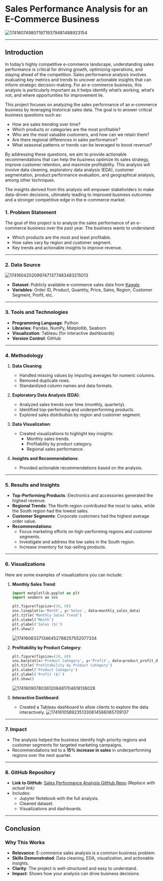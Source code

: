 # Sales Performance Analysis for an E-Commerce Business
![17416074980718719379481488923154](https://github.com/user-attachments/assets/81ebc623-2118-437d-98c0-2f29919cfc89)

---

## Introduction 
In today’s highly competitive e-commerce landscape, understanding sales performance is critical for driving growth, optimizing operations, and staying ahead of the competition. Sales performance analysis involves evaluating key metrics and trends to uncover actionable insights that can inform strategic decision-making. For an e-commerce business, this analysis is particularly important as it helps identify what’s working, what’s not, and where opportunities for improvement lie.

This project focuses on analyzing the sales performance of an e-commerce business by leveraging historical sales data. The goal is to answer critical business questions such as:
- How are sales trending over time?
- Which products or categories are the most profitable?
- Who are the most valuable customers, and how can we retain them?
- Are there regional differences in sales performance?
- What seasonal patterns or trends can be leveraged to boost revenue?

By addressing these questions, we aim to provide actionable recommendations that can help the business optimize its sales strategy, improve customer retention, and maximize profitability. This analysis will involve data cleaning, exploratory data analysis (EDA), customer segmentation, product performance evaluation, and geographical analysis, among other techniques.

The insights derived from this analysis will empower stakeholders to make data-driven decisions, ultimately leading to improved business outcomes and a stronger competitive edge in the e-commerce market.

### **1. Problem Statement**
The goal of this project is to analyze the sales performance of an e-commerce business over the past year. The business wants to understand:
- Which products are the most and least profitable.
- How sales vary by region and customer segment.
- Key trends and actionable insights to improve revenue.

---

### **2. Data Source**
![17416042020997471377483483215013](https://github.com/user-attachments/assets/59ddf362-567c-474d-a1b4-df539155a099)

- **Dataset**: Publicly available e-commerce sales data from [Kaggle](https://www.kaggle.com).
- **Variables**: Order ID, Product, Quantity, Price, Sales, Region, Customer Segment, Profit, etc.

---

### **3. Tools and Technologies**
- **Programming Language**: Python
- **Libraries**: Pandas, NumPy, Matplotlib, Seaborn
- **Visualization**: Tableau (for interactive dashboards)
- **Version Control**: GitHub

---

### **4. Methodology**
1. **Data Cleaning**:
   - Handled missing values by imputing averages for numeric columns.
   - Removed duplicate rows.
   - Standardized column names and data formats.

2. **Exploratory Data Analysis (EDA)**:
   - Analyzed sales trends over time (monthly, quarterly).
   - Identified top-performing and underperforming products.
   - Explored sales distribution by region and customer segment.

3. **Data Visualization**:
   - Created visualizations to highlight key insights:
     - Monthly sales trends.
     - Profitability by product category.
     - Regional sales performance.

4. **Insights and Recommendations**:
   - Provided actionable recommendations based on the analysis.

---

### **5. Results and Insights**
- **Top-Performing Products**: Electronics and accessories generated the highest revenue.
- **Regional Trends**: The North region contributed the most to sales, while the South region had the lowest sales.
- **Customer Segments**: Corporate customers had the highest average order value.
- **Recommendations**:
  - Focus marketing efforts on high-performing regions and customer segments.
  - Investigate and address the low sales in the South region.
  - Increase inventory for top-selling products.

---

### **6. Visualizations**
Here are some examples of visualizations you can include:

1. **Monthly Sales Trend**:
   ```python
   import matplotlib.pyplot as plt
   import seaborn as sns

   plt.figure(figsize=(10, 6))
   sns.lineplot(x='Month', y='Sales', data=monthly_sales_data)
   plt.title('Monthly Sales Trend')
   plt.xlabel('Month')
   plt.ylabel('Sales ($)')
   plt.show()
   ```
   ![17416083371346452788257552077334](https://github.com/user-attachments/assets/4a88e582-6655-472a-ac36-d3c0253d2f74)


2. **Profitability by Product Category**:
   ```python
   plt.figure(figsize=(10, 6))
   sns.barplot(x='Product Category', y='Profit', data=product_profit_data)
   plt.title('Profitability by Product Category')
   plt.xlabel('Product Category')
   plt.ylabel('Profit ($)')
   plt.show()
   ```
   ![17416090780361208481704618136028](https://github.com/user-attachments/assets/899e1e5a-0d48-422a-a1a6-5bdefb010e0a)


3. **Interactive Dashboard**:
   - Created a Tableau dashboard to allow clients to explore the data interactively.
![17416105892351330614566065709137](https://github.com/user-attachments/assets/4202501b-edc6-400d-86aa-0b50ba3b985f)


---

### **7. Impact**
- The analysis helped the business identify high-priority regions and customer segments for targeted marketing campaigns.
- Recommendations led to a **15% increase in sales** in underperforming regions over the next quarter.

---

### **8. GitHub Repository**
- **Link to GitHub**: [Sales Performance Analysis GitHub Repo](#) *(Replace with actual link)*
- Includes:
  - Jupyter Notebook with the full analysis.
  - Cleaned dataset.
  - Visualizations and dashboards.

---

## Conclusion

### **Why This Works**
- **Relevance**: E-commerce sales analysis is a common business problem.
- **Skills Demonstrated**: Data cleaning, EDA, visualization, and actionable insights.
- **Clarity**: The project is well-structured and easy to understand.
- **Impact**: Shows how your analysis can drive business decisions.
